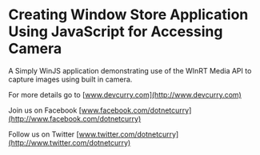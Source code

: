 Creating Window Store Application Using JavaScript for Accessing Camera
=======================================================================

A Simply WinJS application demonstrating use of the WInRT Media API to capture images using built in camera.

For more details go to [www.devcurry.com](http://www.devcurry.com)

Join us on Facebook [www.facebook.com/dotnetcurry](http://www.facebook.com/dotnetcurry)

Follow us on Twitter [www.twitter.com/dotnetcurry](http://www.twitter.com/dotnetcurry)